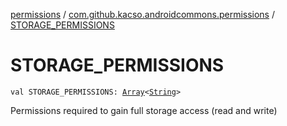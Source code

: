 [permissions](../index.md) / [com.github.kacso.androidcommons.permissions](index.md) / [STORAGE_PERMISSIONS](./-s-t-o-r-a-g-e_-p-e-r-m-i-s-s-i-o-n-s.md)

# STORAGE_PERMISSIONS

`val STORAGE_PERMISSIONS: `[`Array`](https://kotlinlang.org/api/latest/jvm/stdlib/kotlin/-array/index.html)`<`[`String`](https://kotlinlang.org/api/latest/jvm/stdlib/kotlin/-string/index.html)`>`

Permissions required to gain full storage access (read and write)

